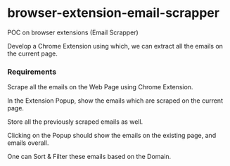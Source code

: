 # browser-extension-email-scrapper
POC on browser extensions (Email Scrapper)

Develop a Chrome Extension using which, we can extract all the emails on the current page. 

### Requirements

Scrape all the emails on the Web Page using Chrome Extension.

In the Extension Popup, show the emails which are scraped on the current page.

Store all the previously scraped emails as well.

Clicking on the Popup should show the emails on the existing page, and emails overall.

One can Sort & Filter these emails based on the Domain.
